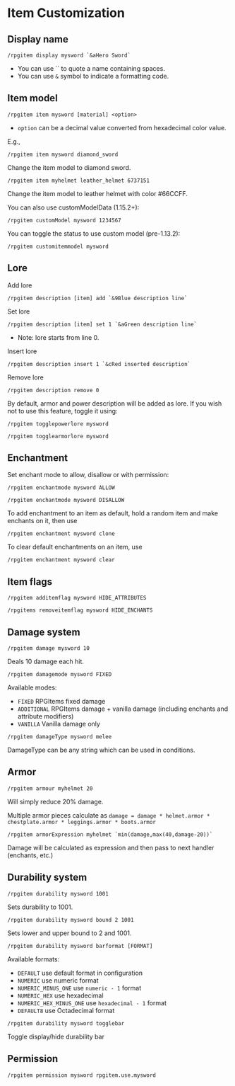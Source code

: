 # Item Customization

## Display name

```
/rpgitem display mysword `&aHero Sword`
```

* You can use \`\` to quote a name containing spaces.
* You can use `&` symbol to indicate a formatting code.

## Item model

```
/rpgitem item mysword [material] <option>
```

* `option` can be a decimal value converted from hexadecimal color value.

E.g.,

```
/rpgitem item mysword diamond_sword
```

Change the item model to diamond sword.

```
/rpgitem item myhelmet leather_helmet 6737151
```

Change the item model to leather helmet with color #66CCFF.

You can also use customModelData (1.15.2+):

```
/rpgitem customModel mysword 1234567
```

You can toggle the status to use custom model (pre-1.13.2):

```
/rpgitem customitemmodel mysword
```

## Lore

Add lore

```
/rpgitem description [item] add `&9Blue description line`
```

Set lore

```
/rpgitem description [item] set 1 `&aGreen description line`
```

* Note: lore starts from line 0.

Insert lore

```
/rpgitem description insert 1 `&cRed inserted description`
```

Remove lore

```
/rpgitem description remove 0
```

By default, armor and power description will be added as lore. If you wish not to use this feature, toggle it using:

```
/rpgitem togglepowerlore mysword
```

```
/rpgitem togglearmorlore mysword
```

## Enchantment

Set enchant mode to allow, disallow or with permission:

```
/rpgitem enchantmode mysword ALLOW
```

```
/rpgitem enchantmode mysword DISALLOW
```

To add enchantment to an item as default, hold a random item and make enchants on it, then use

```
/rpgitem enchantment mysword clone
```

To clear default enchantments on an item, use

```
/rpgitem enchantment mysword clear
```

## Item flags

```
/rpgitem additemflag mysword HIDE_ATTRIBUTES
```

```
/rpgitems removeitemflag mysword HIDE_ENCHANTS
```

## Damage system

```
/rpgitem damage mysword 10
```

Deals 10 damage each hit.

```
/rpgitem damagemode mysword FIXED
```

Available modes:

- `FIXED` RPGItems fixed damage
- `ADDITIONAL` RPGItems damage + vanilla damage (including enchants and attribute modifiers)
- `VANILLA` Vanilla damage only

```
/rpgitem damageType mysword melee
```

DamageType can be any string which can be used in conditions.

## Armor

```
/rpgitem armour myhelmet 20
```

Will simply reduce 20% damage.

Multiple armor pieces calculate as `damage = damage * helmet.armor * chestplate.armor * leggings.armor * boots.armor`

```
/rpgitem armorExpression myhelmet `min(damage,max(40,damage-20))`
```

Damage will be calculated as expression and then pass to next handler (enchants, etc.)

## Durability system

```
/rpgitem durability mysword 1001
```

Sets durability to 1001.

```
/rpgitem durability mysword bound 2 1001
```

Sets lower and upper bound to 2 and 1001.

```
/rpgitem durability mysword barformat [FORMAT]
```

Available formats:

- `DEFAULT` use default format in configuration
- `NUMERIC` use numeric format
- `NUMERIC_MINUS_ONE` use `numeric - 1` format
- `NUMERIC_HEX` use hexadecimal
- `NUMERIC_HEX_MINUS_ONE` use `hexadecimal - 1` format
- `DEFAULT8` use Octadecimal format

```
/rpgitem durability mysword togglebar
```

Toggle display/hide durability bar

## Permission

```
/rpgitem permission mysword rpgitem.use.mysword
```

